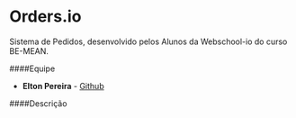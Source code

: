 # Orders.io
Sistema de Pedidos, desenvolvido pelos Alunos da Webschool-io do curso BE-MEAN.

####Equipe

* **Elton Pereira** - [Github](https://github.com/eltondev "Github")

####Descrição
